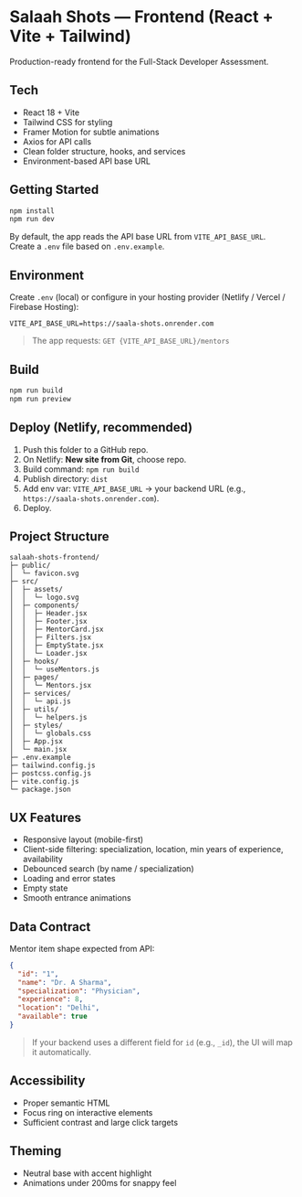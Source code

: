 # Salaah Shots — Frontend (React + Vite + Tailwind)

Production-ready frontend for the Full-Stack Developer Assessment.

## Tech
- React 18 + Vite
- Tailwind CSS for styling
- Framer Motion for subtle animations
- Axios for API calls
- Clean folder structure, hooks, and services
- Environment-based API base URL

## Getting Started
```bash
npm install
npm run dev
```

By default, the app reads the API base URL from `VITE_API_BASE_URL`.  
Create a `.env` file based on `.env.example`.

## Environment
Create `.env` (local) or configure in your hosting provider (Netlify / Vercel / Firebase Hosting):
```
VITE_API_BASE_URL=https://saala-shots.onrender.com
```

> The app requests: `GET {VITE_API_BASE_URL}/mentors`

## Build
```bash
npm run build
npm run preview
```

## Deploy (Netlify, recommended)
1. Push this folder to a GitHub repo.
2. On Netlify: **New site from Git**, choose repo.
3. Build command: `npm run build`
4. Publish directory: `dist`
5. Add env var: `VITE_API_BASE_URL` → your backend URL (e.g., `https://saala-shots.onrender.com`).
6. Deploy.

## Project Structure
```
salaah-shots-frontend/
├─ public/
│  └─ favicon.svg
├─ src/
│  ├─ assets/
│  │  └─ logo.svg
│  ├─ components/
│  │  ├─ Header.jsx
│  │  ├─ Footer.jsx
│  │  ├─ MentorCard.jsx
│  │  ├─ Filters.jsx
│  │  ├─ EmptyState.jsx
│  │  └─ Loader.jsx
│  ├─ hooks/
│  │  └─ useMentors.js
│  ├─ pages/
│  │  └─ Mentors.jsx
│  ├─ services/
│  │  └─ api.js
│  ├─ utils/
│  │  └─ helpers.js
│  ├─ styles/
│  │  └─ globals.css
│  ├─ App.jsx
│  └─ main.jsx
├─ .env.example
├─ tailwind.config.js
├─ postcss.config.js
├─ vite.config.js
└─ package.json
```

## UX Features
- Responsive layout (mobile-first)
- Client-side filtering: specialization, location, min years of experience, availability
- Debounced search (by name / specialization)
- Loading and error states
- Empty state
- Smooth entrance animations

## Data Contract
Mentor item shape expected from API:
```json
{
  "id": "1",
  "name": "Dr. A Sharma",
  "specialization": "Physician",
  "experience": 8,
  "location": "Delhi",
  "available": true
}
```

> If your backend uses a different field for `id` (e.g., `_id`), the UI will map it automatically.

## Accessibility
- Proper semantic HTML
- Focus ring on interactive elements
- Sufficient contrast and large click targets

## Theming
- Neutral base with accent highlight
- Animations under 200ms for snappy feel
